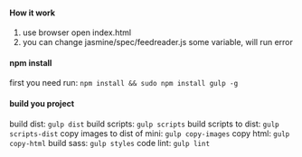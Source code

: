 #### How it work
1. use browser open index.html
2. you can change jasmine/spec/feedreader.js some variable, will run error

#### npm install
first you need run: `npm install && sudo npm install gulp -g`

#### build you project
build dist: `gulp dist`
build scripts: `gulp scripts`
build scripts to dist: `gulp scripts-dist`
copy images to dist of mini: `gulp copy-images`
copy html: `gulp copy-html`
build sass: `gulp styles`
code lint: `gulp lint`